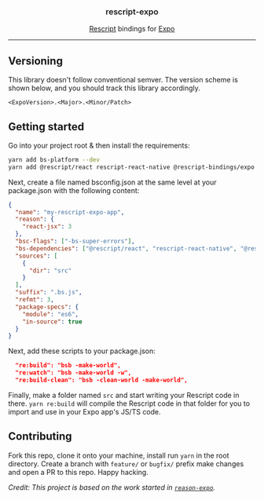 <h3 align="center" style="font-weight:600">
  rescript-expo
</h3>

<p align="center">
  <a href="https://rescript-lang.org/">Rescript</a> bindings for <a href="https://expo.io">Expo</a>
</p>

---

## Versioning

This library doesn't follow conventional semver. The version scheme is shown below, and you should track this library accordingly.

`<ExpoVersion>.<Major>.<Minor/Patch>`

## Getting started

Go into your project root & then install the requirements:

```bash
yarn add bs-platform --dev
yarn add @rescript/react rescript-react-native @rescript-bindings/expo
```

Next, create a file named bsconfig.json at the same level at your package.json with the following content:

```json
{
  "name": "my-rescript-expo-app",
  "reason": {
    "react-jsx": 3
  },
  "bsc-flags": ["-bs-super-errors"],
  "bs-dependencies": ["@rescript/react", "rescript-react-native", "@rescript-bindings/expo"],
  "sources": [
    {
      "dir": "src"
    }
  ],
  "suffix": ".bs.js",
  "refmt": 3,
  "package-specs": {
    "module": "es6",
    "in-source": true
  }
}
```

Next, add these scripts to your package.json:

```json
  "re:build": "bsb -make-world",
  "re:watch": "bsb -make-world -w",
  "re:build-clean": "bsb -clean-world -make-world",
```

Finally, make a folder named `src` and start writing your Rescript code in there. `yarn re:build` will compile the Rescript code in that folder for you to import and use in your Expo app's JS/TS code.

## Contributing

Fork this repo, clone it onto your machine, install run `yarn` in the root directory. 
Create a branch with `feature/` or `bugfix/` prefix make changes and open a PR to this repo.
Happy hacking.

_Credit: This project is based on the work started in [`reason-expo`](https://github.com/draftbit/reason-expo)._
